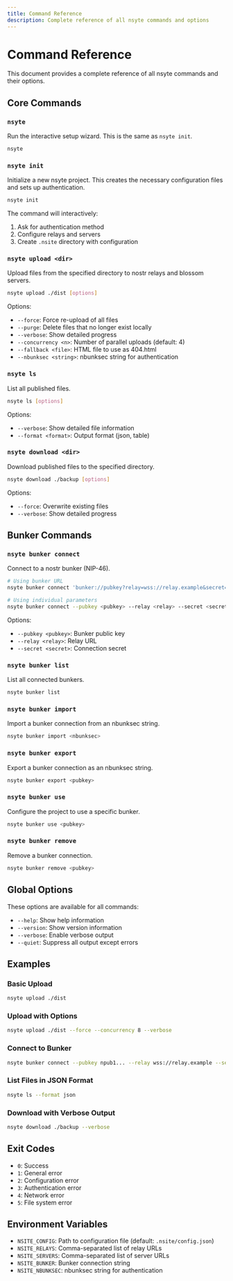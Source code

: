 ```yaml
---
title: Command Reference
description: Complete reference of all nsyte commands and options
---
```


# Command Reference

This document provides a complete reference of all nsyte commands and their options.

## Core Commands

### `nsyte`

Run the interactive setup wizard. This is the same as `nsyte init`.

```bash
nsyte
```

### `nsyte init`

Initialize a new nsyte project. This creates the necessary configuration files and sets up authentication.

```bash
nsyte init
```

The command will interactively:
1. Ask for authentication method
2. Configure relays and servers
3. Create `.nsite` directory with configuration

### `nsyte upload <dir>`

Upload files from the specified directory to nostr relays and blossom servers.

```bash
nsyte upload ./dist [options]
```

Options:
- `--force`: Force re-upload of all files
- `--purge`: Delete files that no longer exist locally
- `--verbose`: Show detailed progress
- `--concurrency <n>`: Number of parallel uploads (default: 4)
- `--fallback <file>`: HTML file to use as 404.html
- `--nbunksec <string>`: nbunksec string for authentication

### `nsyte ls`

List all published files.

```bash
nsyte ls [options]
```

Options:
- `--verbose`: Show detailed file information
- `--format <format>`: Output format (json, table)

### `nsyte download <dir>`

Download published files to the specified directory.

```bash
nsyte download ./backup [options]
```

Options:
- `--force`: Overwrite existing files
- `--verbose`: Show detailed progress

## Bunker Commands

### `nsyte bunker connect`

Connect to a nostr bunker (NIP-46).

```bash
# Using bunker URL
nsyte bunker connect 'bunker://pubkey?relay=wss://relay.example&secret=xxx'

# Using individual parameters
nsyte bunker connect --pubkey <pubkey> --relay <relay> --secret <secret>
```

Options:
- `--pubkey <pubkey>`: Bunker public key
- `--relay <relay>`: Relay URL
- `--secret <secret>`: Connection secret

### `nsyte bunker list`

List all connected bunkers.

```bash
nsyte bunker list
```

### `nsyte bunker import`

Import a bunker connection from an nbunksec string.

```bash
nsyte bunker import <nbunksec>
```

### `nsyte bunker export`

Export a bunker connection as an nbunksec string.

```bash
nsyte bunker export <pubkey>
```

### `nsyte bunker use`

Configure the project to use a specific bunker.

```bash
nsyte bunker use <pubkey>
```

### `nsyte bunker remove`

Remove a bunker connection.

```bash
nsyte bunker remove <pubkey>
```

## Global Options

These options are available for all commands:

- `--help`: Show help information
- `--version`: Show version information
- `--verbose`: Enable verbose output
- `--quiet`: Suppress all output except errors

## Examples

### Basic Upload

```bash
nsyte upload ./dist
```

### Upload with Options

```bash
nsyte upload ./dist --force --concurrency 8 --verbose
```

### Connect to Bunker

```bash
nsyte bunker connect --pubkey npub1... --relay wss://relay.example --secret xxx
```

### List Files in JSON Format

```bash
nsyte ls --format json
```

### Download with Verbose Output

```bash
nsyte download ./backup --verbose
```

## Exit Codes

- `0`: Success
- `1`: General error
- `2`: Configuration error
- `3`: Authentication error
- `4`: Network error
- `5`: File system error

## Environment Variables

- `NSITE_CONFIG`: Path to configuration file (default: `.nsite/config.json`)
- `NSITE_RELAYS`: Comma-separated list of relay URLs
- `NSITE_SERVERS`: Comma-separated list of server URLs
- `NSITE_BUNKER`: Bunker connection string
- `NSITE_NBUNKSEC`: nbunksec string for authentication 